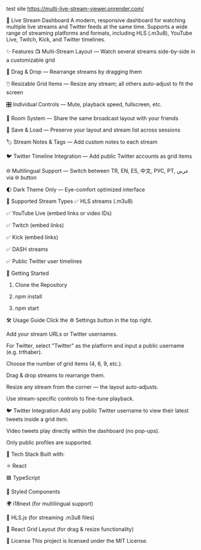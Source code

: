 test site https://multi-live-stream-viewer.onrender.com/

🎥 Live Stream Dashboard
A modern, responsive dashboard for watching multiple live streams and Twitter feeds at the same time.
Supports a wide range of streaming platforms and formats, including HLS (.m3u8), YouTube Live, Twitch, Kick, and Twitter timelines.

✨ Features
📺 Multi-Stream Layout — Watch several streams side-by-side in a customizable grid

🔄 Drag & Drop — Rearrange streams by dragging them

🖱️ Resizable Grid Items — Resize any stream; all others auto-adjust to fit the screen

🎛️ Individual Controls — Mute, playback speed, fullscreen, etc.

🤝 Room System — Share the same broadcast layout with your friends

💾 Save & Load — Preserve your layout and stream list across sessions

🏷️ Stream Notes & Tags — Add custom notes to each stream

🐦 Twitter Timeline Integration — Add public Twitter accounts as grid items

🌐 Multilingual Support — Switch between TR, EN, ES, 中文, РУС, PT, عربي via 🌐 button

🌓 Dark Theme Only — Eye-comfort optimized interface

📡 Supported Stream Types
✅ HLS streams (.m3u8)

✅ YouTube Live (embed links or video IDs)

✅ Twitch (embed links)

✅ Kick (embed links)

✅ DASH streams

✅ Public Twitter user timelines

🚀 Getting Started
1. Clone the Repository


2.   npm install

3.   npm start


🛠 Usage Guide
Click the ⚙️ Settings button in the top right.

Add your stream URLs or Twitter usernames.

For Twitter, select "Twitter" as the platform and input a public username (e.g. trthaber).

Choose the number of grid items (4, 6, 9, etc.).

Drag & drop streams to rearrange them.

Resize any stream from the corner — the layout auto-adjusts.

Use stream-specific controls to fine-tune playback.

🐦 Twitter Integration
Add any public Twitter username to view their latest tweets inside a grid item.

Video tweets play directly within the dashboard (no pop-ups).

Only public profiles are supported.

🧱 Tech Stack
Built with:

⚛️ React

🟦 TypeScript

💅 Styled Components

🌍 i18next (for multilingual support)

📡 HLS.js (for streaming .m3u8 files)

🧩 React Grid Layout (for drag & resize functionality)

📄 License
This project is licensed under the MIT License.

